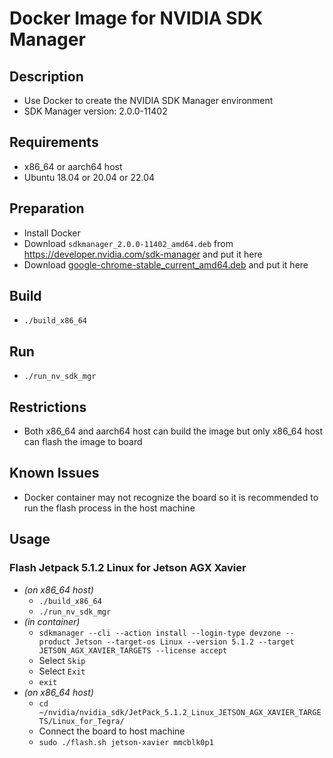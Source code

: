 # Docker Image for NVIDIA SDK Manager

## Description

- Use Docker to create the NVIDIA SDK Manager environment
- SDK Manager version: 2.0.0-11402

## Requirements

- x86_64 or aarch64 host
- Ubuntu 18.04 or 20.04 or 22.04

## Preparation

- Install Docker
- Download `sdkmanager_2.0.0-11402_amd64.deb` from https://developer.nvidia.com/sdk-manager and put it here
- Download [google-chrome-stable_current_amd64.deb](https://dl.google.com/linux/direct/google-chrome-stable_current_amd64.deb) and put it here

## Build

- `./build_x86_64`

## Run

- `./run_nv_sdk_mgr`

## Restrictions

- Both x86_64 and aarch64 host can build the image but only x86_64 host can flash the image to board

## Known Issues

- Docker container may not recognize the board so it is recommended to run the flash process in the host machine

## Usage

### Flash Jetpack 5.1.2 Linux for Jetson AGX Xavier

- _(on x86_64 host)_
  - `./build_x86_64`
  - `./run_nv_sdk_mgr`
- _(in container)_
  - `sdkmanager --cli --action install --login-type devzone --product Jetson --target-os Linux --version 5.1.2 --target JETSON_AGX_XAVIER_TARGETS --license accept`
  - Select `Skip`
  - Select `Exit`
  - `exit`
- _(on x86_64 host)_
  - `cd ~/nvidia/nvidia_sdk/JetPack_5.1.2_Linux_JETSON_AGX_XAVIER_TARGETS/Linux_for_Tegra/`
  - Connect the board to host machine
  - `sudo ./flash.sh jetson-xavier mmcblk0p1`
